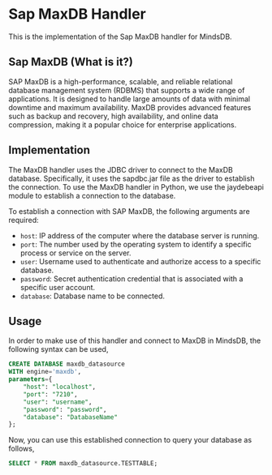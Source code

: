 # Sap MaxDB Handler

This is the implementation of the Sap MaxDB handler for MindsDB.

## Sap MaxDB (What is it?)
SAP MaxDB is a high-performance, scalable, and reliable relational database management system (RDBMS) that supports a wide range of applications. It is designed to handle large amounts of data with minimal downtime and maximum availability. MaxDB provides advanced features such as backup and recovery, high availability, and online data compression, making it a popular choice for enterprise applications.


## Implementation
The MaxDB handler uses the JDBC driver to connect to the MaxDB database. Specifically, it uses the sapdbc.jar file as the driver to establish the connection. To use the MaxDB handler in Python, we use the jaydebeapi module to establish a connection to the database.

To establish a connection with SAP MaxDB, the following arguments are required:
* `host`: IP address of the computer where the database server is running.
* `port`: The number used by the operating system to identify a specific process or service on the server.
* `user`: Username used to authenticate and authorize access to a specific database.
* `password`: Secret authentication credential that is associated with a specific user account.
* `database`: Database name to be connected.

## Usage
In order to make use of this handler and connect to MaxDB in MindsDB, the following syntax can be used,
~~~~sql
CREATE DATABASE maxdb_datasource
WITH engine='maxdb',
parameters={
    "host": "localhost",
    "port": "7210",
    "user": "username",
    "password": "password",
    "database": "DatabaseName"
};
~~~~

Now, you can use this established connection to query your database as follows,
~~~~sql
SELECT * FROM maxdb_datasource.TESTTABLE;
~~~~